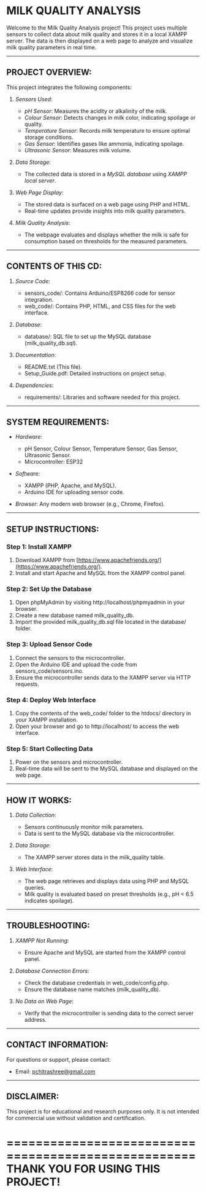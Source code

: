 # MILK QUALITY ANALYSIS  
   

Welcome to the Milk Quality Analysis project! This project uses multiple sensors to collect data about milk quality and stores it in a local XAMPP server. The data is then displayed on a web page to analyze and visualize milk quality parameters in real time.  

----------------------------------------------------  
PROJECT OVERVIEW:  
----------------------------------------------------  
This project integrates the following components:  
1. *Sensors Used*:  
   - *pH Sensor*: Measures the acidity or alkalinity of the milk.  
   - *Colour Sensor*: Detects changes in milk color, indicating spoilage or quality.  
   - *Temperature Sensor*: Records milk temperature to ensure optimal storage conditions.  
   - *Gas Sensor*: Identifies gases like ammonia, indicating spoilage.  
   - *Ultrasonic Sensor*: Measures milk volume.  

2. *Data Storage*:  
   - The collected data is stored in a *MySQL database* using *XAMPP local server*.  

3. *Web Page Display*:  
   - The stored data is surfaced on a web page using PHP and HTML.  
   - Real-time updates provide insights into milk quality parameters.  

4. *Milk Quality Analysis*:  
   - The webpage evaluates and displays whether the milk is safe for consumption based on thresholds for the measured parameters.  

----------------------------------------------------  
CONTENTS OF THIS CD:  
----------------------------------------------------  
1. *Source Code*:  
   - sensors_code/: Contains Arduino/ESP8266 code for sensor integration.  
   - web_code/: Contains PHP, HTML, and CSS files for the web interface.  

2. *Database*:  
   - database/: SQL file to set up the MySQL database (milk_quality_db.sql).  

3. *Documentation*:  
   - README.txt (This file).  
   - Setup_Guide.pdf: Detailed instructions on project setup.  

4. *Dependencies*:  
   - requirements/: Libraries and software needed for this project.  

----------------------------------------------------  
SYSTEM REQUIREMENTS:  
----------------------------------------------------  
- *Hardware*:  
  - pH Sensor, Colour Sensor, Temperature Sensor, Gas Sensor, Ultrasonic Sensor.  
  - Microcontroller: ESP32

- *Software*:  
  - XAMPP (PHP, Apache, and MySQL).  
  - Arduino IDE for uploading sensor code.  

- *Browser*: Any modern web browser (e.g., Chrome, Firefox).  

----------------------------------------------------  
SETUP INSTRUCTIONS:  
----------------------------------------------------  

### Step 1: Install XAMPP  
1. Download XAMPP from [https://www.apachefriends.org/](https://www.apachefriends.org/).  
2. Install and start Apache and MySQL from the XAMPP control panel.  

### Step 2: Set Up the Database  
1. Open phpMyAdmin by visiting http://localhost/phpmyadmin in your browser.  
2. Create a new database named milk_quality_db.  
3. Import the provided milk_quality_db.sql file located in the database/ folder.  

### Step 3: Upload Sensor Code  
1. Connect the sensors to the microcontroller.  
2. Open the Arduino IDE and upload the code from sensors_code/sensors.ino.  
3. Ensure the microcontroller sends data to the XAMPP server via HTTP requests.  

### Step 4: Deploy Web Interface  
1. Copy the contents of the web_code/ folder to the htdocs/ directory in your XAMPP installation.  
2. Open your browser and go to http://localhost/ to access the web interface.  

### Step 5: Start Collecting Data  
1. Power on the sensors and microcontroller.  
2. Real-time data will be sent to the MySQL database and displayed on the web page.  

----------------------------------------------------  
HOW IT WORKS:  
----------------------------------------------------  
1. *Data Collection*:  
   - Sensors continuously monitor milk parameters.  
   - Data is sent to the MySQL database via the microcontroller.  

2. *Data Storage*:  
   - The XAMPP server stores data in the milk_quality table.  

3. *Web Interface*:  
   - The web page retrieves and displays data using PHP and MySQL queries.  
   - Milk quality is evaluated based on preset thresholds (e.g., pH < 6.5 indicates spoilage).  

----------------------------------------------------  
TROUBLESHOOTING:  
----------------------------------------------------  
1. *XAMPP Not Running*:  
   - Ensure Apache and MySQL are started from the XAMPP control panel.  

2. *Database Connection Errors*:  
   - Check the database credentials in web_code/config.php.  
   - Ensure the database name matches (milk_quality_db).  

3. *No Data on Web Page*:  
   - Verify that the microcontroller is sending data to the correct server address.  

----------------------------------------------------  
CONTACT INFORMATION:  
----------------------------------------------------  
For questions or support, please contact:  
- Email: pchitrashree@gmail.com

----------------------------------------------------  
DISCLAIMER:  
----------------------------------------------------  
This project is for educational and research purposes only. It is not intended for commercial use without validation and certification.  

====================================================  
THANK YOU FOR USING THIS PROJECT!  
====================================================
